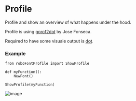 # Profile

Profile and show an overview of what happens under the hood.

Profile is using [gprof2dot](https://github.com/jrfonseca/gprof2dot) by Jose Fonseca.

Required to have some visuale output is [dot](http://www.graphviz.org/download/).

### Example

	from roboFontProfile import ShowProfile
	
	def myFunction():
		NewFont()
	
	ShowProfile(myFunction)


![image](profile.png)
